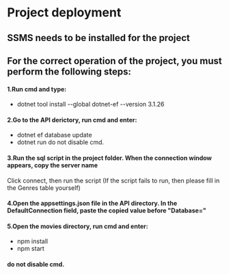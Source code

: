 # Project deployment #

## SSMS needs to be installed for the project
## For the correct operation of the project, you must perform the following steps:

#### 1.Run cmd and type: 
*	dotnet tool install --global dotnet-ef --version 3.1.26

#### 2.Go to the API derictory, run cmd and enter:
*	dotnet ef database update
*	dotnet run
do not disable cmd.

#### 3.Run the sql script in the project folder. When the connection window appears, copy the server name
Click connect, then run the script
(If the script fails to run, then please fill in the Genres table yourself)

#### 4.Open the appsettings.json file in the API directory. In the DefaultConnection field, paste the copied value before "Database="

#### 5.Open the movies directory, run cmd and enter:
*	npm install
*	npm start
#### do not disable cmd.
